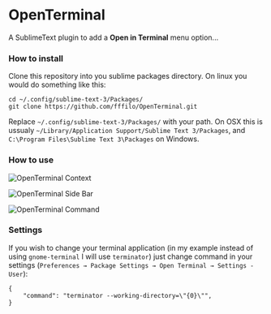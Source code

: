 OpenTerminal
============

A SublimeText plugin to add a **Open in Terminal** menu option...

### How to install

Clone this repository into you sublime packages directory. On linux you would do something like this:

	cd ~/.config/sublime-text-3/Packages/
	git clone https://github.com/fffilo/OpenTerminal.git

Replace `~/.config/sublime-text-3/Packages/` with your path. On OSX this is ussualy `~/Library/Application Support/Sublime Text 3/Packages`, and `C:\Program Files\Sublime Text 3\Packages` on Windows.

### How to use

![OpenTerminal Context](screenshot-1.png)

![OpenTerminal Side Bar](screenshot-2.png)

![OpenTerminal Command](screenshot-3.png)

### Settings

If you wish to change your terminal application (in my example instead of using `gnome-terminal` I will use `terminator`) just change command in your settings (`Preferences → Package Settings → Open Terminal → Settings - User`):

	{
		"command": "terminator --working-directory=\"{0}\"",
	}
